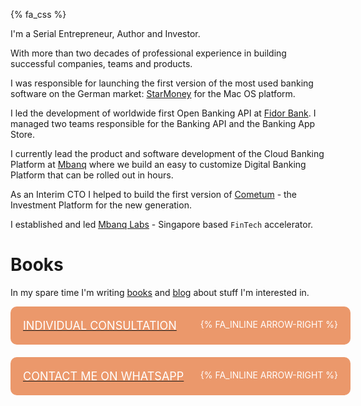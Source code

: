 {% fa_css %}

I'm a <span class="important">Serial Entrepreneur, Author and Investor</span>.

With more than two decades of professional experience in building successful companies, teams and products.

I was responsible for launching the first version of the most used banking software on the German market: <a href="https://apps.apple.com/de/app/starmoney-financemanagement/id1237596145" target="_blank">StarMoney</a> for the Mac OS platform.

I <span class="important">led the development of worldwide first Open Banking API</span> at <a href="https://www.fidor.com/solutions/developer" target="_blank">Fidor Bank</a>. I managed two teams responsible for the Banking API and the Banking App Store.

I currently <span class="important">lead the product and software development</span> of the Cloud Banking Platform at <a href="https://mbanq.com/cloud" target="_blank">Mbanq</a> where we build an easy to customize Digital Banking Platform that can be rolled out in hours.

As an Interim CTO I helped to build the first version of <a href="https://www.cometum.com" target="_blank">Cometum</a> - the Investment Platform for the new generation.

I established and led <a href="https://labs.mbanq.io" target="_blank">Mbanq Labs</a> - Singapore based `FinTech` accelerator.

# Books
In my spare time I'm writing <a href="https://www.amazon.de/-/en/Igor-Kostyuchenok-ebook/dp/B0BWFK212S" target="_blank">books</a> and <a href="/blog">blog</a> about stuff I'm interested in.

<a href="/individual-consultation">
  <div style="text-transform: uppercase; vertical-align: middle; border-radius: 10px; padding: 20px; margin-bottom:20px; width:100%; background-color: #EB986B;">
    <span style="color: #FFFFFF; font-size: large;">Individual Consultation</span>
    <span style="float: right; color: #FFFFFF;">
      {% fa_inline arrow-right %}
    </span>
  </div>
</a>

<a href="https://wa.me/4917661508419">
  <div style="text-transform: uppercase; vertical-align: middle; border-radius: 10px; padding: 20px; width: 100%; background-color: #EB986B;">
    <span style="color: #FFFFFF; font-size: large;">Contact me on WHATSAPP</span>
    <span style="float: right; color: #FFFFFF;">
      {% fa_inline arrow-right %}
    </span>
  </div>
</a>
